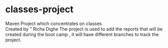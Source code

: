 # classes-project
Maven Project which concentrates on classes  
Created by " Richa Dighe
The project is used to add the reports that will be created during the boot camp , it will have different branches to track the project.
